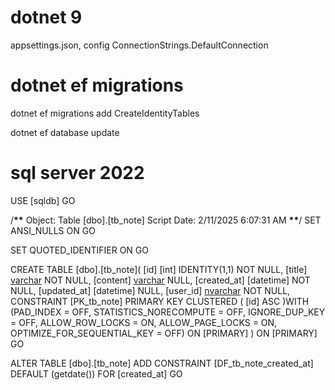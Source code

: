 # dotnet 9

appsettings.json, config ConnectionStrings.DefaultConnection

# dotnet ef migrations

dotnet ef migrations add CreateIdentityTables

dotnet ef database update

# sql server 2022

USE [sqldb]
GO

/**\*\*** Object: Table [dbo].[tb_note] Script Date: 2/11/2025 6:07:31 AM **\*\***/
SET ANSI_NULLS ON
GO

SET QUOTED_IDENTIFIER ON
GO

CREATE TABLE [dbo].[tb_note](
[id] [int] IDENTITY(1,1) NOT NULL,
[title] [varchar](10) NOT NULL,
[content] [varchar](100) NULL,
[created_at] [datetime] NOT NULL,
[updated_at] [datetime] NULL,
[user_id] [nvarchar](450) NOT NULL,
CONSTRAINT [PK_tb_note] PRIMARY KEY CLUSTERED
(
[id] ASC
)WITH (PAD_INDEX = OFF, STATISTICS_NORECOMPUTE = OFF, IGNORE_DUP_KEY = OFF, ALLOW_ROW_LOCKS = ON, ALLOW_PAGE_LOCKS = ON, OPTIMIZE_FOR_SEQUENTIAL_KEY = OFF) ON [PRIMARY]
) ON [PRIMARY]
GO

ALTER TABLE [dbo].[tb_note] ADD CONSTRAINT [DF_tb_note_created_at] DEFAULT (getdate()) FOR [created_at]
GO
